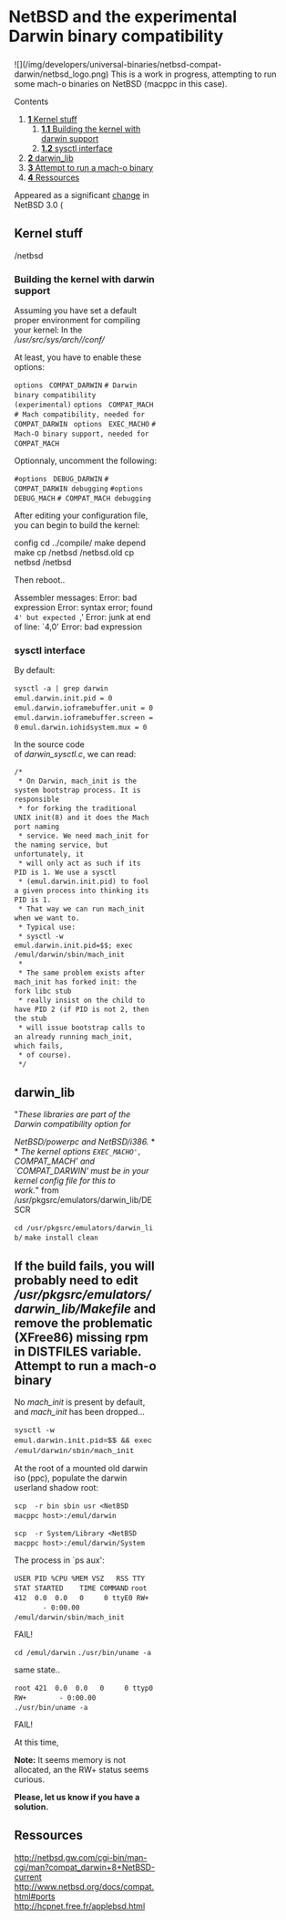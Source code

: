 NetBSD and the experimental Darwin binary compatibility
=======================================================

<div style="display:inline;float:right;margin-top:5px;margin-right:10px;margin-bottom:5px;margin-left:10px">
![](/img/developers/universal-binaries/netbsd-compat-darwin/netbsd_logo.png)
This is a work in progress, attempting to run some mach-o binaries on NetBSD (macppc in this case).

<div class="sites-embed-border-off sites-embed" style="width:250px;">


Contents
1.  [**1** Kernel stuff](netbsd-compat-darwin.html#TOC-Kernel-stuff)
    1.  [**1.1** Building the kernel with darwin support](netbsd-compat-darwin.html#TOC-Building-the-kernel-with-darwin-support)
    2.  [**1.2** sysctl interface](netbsd-compat-darwin.html#TOC-sysctl-interface)
2.  [**2** darwin_lib](netbsd-compat-darwin.html#TOC-darwin_lib)
3.  [**3** Attempt to run a mach-o binary](netbsd-compat-darwin.html#TOC-Attempt-to-run-a-mach-o-binary)
4.  [**4** Ressources](netbsd-compat-darwin.html#TOC-Ressources)


Appeared as a significant [change](http://www.netbsd.org/changes/changes-3.0.html) in NetBSD 3.0 (

Kernel stuff
------------
/netbsd
### Building the kernel with darwin support
Assuming you have set a default proper environment for compiling your kernel:
In the */usr/src/sys/arch/<your ARCH>/conf/<your CONFIG>*

At least, you have to enable these options:


`options ` `COMPAT_DARWIN` `# Darwin binary compatibility (experimental)`
`options ` `COMPAT_MACH` `# Mach compatibility, needed for COMPAT_DARWIN `
`options ` `EXEC_MACHO` `# Mach-O binary support, needed for COMPAT_MACH`

Optionnaly, uncomment the following:


`#options ` `DEBUG_DARWIN` `# COMPAT_DARWIN debugging`
`#options ` `DEBUG_MACH` `# COMPAT_MACH debugging`

After editing your configuration file, you can begin to build the kernel:



config <your CONFIG>
cd ../compile/<your CONFIG>
make depend
make
cp /netbsd /netbsd.old
cp netbsd /netbsd


Then reboot..




Assembler messages:
Error: bad expression
Error: syntax error; found `4' but expected `,'
Error: junk at end of line: `4,0'
Error: bad expression


### sysctl interface
By default:

`sysctl -a | grep darwin`
`emul.darwin.init.pid = 0`
`emul.darwin.ioframebuffer.unit = 0`
`emul.darwin.ioframebuffer.screen = 0`
`emul.darwin.iohidsystem.mux = 0`

In the source code of *darwin_sysctl.c*, we can read:

    /*
     * On Darwin, mach_init is the system bootstrap process. It is responsible
     * for forking the traditional UNIX init(8) and it does the Mach port naming
     * service. We need mach_init for the naming service, but unfortunately, it
     * will only act as such if its PID is 1. We use a sysctl
     * (emul.darwin.init.pid) to fool a given process into thinking its PID is 1.
     * That way we can run mach_init when we want to.
     * Typical use:
     * sysctl -w emul.darwin.init.pid=$$; exec /emul/darwin/sbin/mach_init
     *
     * The same problem exists after mach_init has forked init: the fork libc stub
     * really insist on the child to have PID 2 (if PID is not 2, then the stub
     * will issue bootstrap calls to an already running mach_init, which fails,
     * of course).
     */
darwin_lib
-----------
"*These libraries are part of the Darwin compatibility option for*

*NetBSD/powerpc and NetBSD/i386.*
*
*
*The kernel options `EXEC_MACHO', `COMPAT_MACH' and `COMPAT_DARWIN'*
*must be in your kernel config file for this to work.*" from /usr/pkgsrc/emulators/darwin_lib/DESCR


`cd /usr/pkgsrc/emulators/darwin_lib/`
`make install clean`

If the build fails, you will probably need to edit */usr/pkgsrc/emulators/darwin_lib/Makefile* and remove the problematic (XFree86) missing rpm in DISTFILES variable.
Attempt to run a mach-o binary
------------------------------
No *mach_init* is present by default, and *mach_init* has been dropped...

<span style="font-family:courier new,monospace"><span style="font-size:small">sysctl -w emul.darwin.init.pid=$$ && exec /emul/darwin/sbin/mach_init</span></span>

At the root of a mounted old darwin iso (ppc), populate the darwin userland shadow root:
 

`scp  -r bin sbin usr <NetBSD macppc host>:/emul/darwin`

`scp  -r System/Library <NetBSD macppc host>:/emul/darwin/System`

The process in `ps aux':


`USER PID %CPU %MEM VSZ   RSS TTY   STAT STARTED    TIME COMMAND`
`root 412  0.0  0.0   0     0 ttyE0 RW+        - 0:00.00 /emul/darwin/sbin/mach_init `

FAIL!


`cd /emul/darwin`
`./usr/bin/uname -a`

same state..


`root 421  0.0  0.0   0     0 ttyp0 RW+        - 0:00.00 ./usr/bin/uname -a `

FAIL!

At this time, 

__Note:__ It seems memory is not allocated, an the RW+ status seems curious.



**Please, let us know if you have a solution.**

Ressources
----------
<http://netbsd.gw.com/cgi-bin/man-cgi/man?compat_darwin+8+NetBSD-current> 
<http://www.netbsd.org/docs/compat.html#ports> 
<http://hcpnet.free.fr/applebsd.html> 

